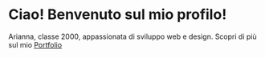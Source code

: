 # Ciao! Benvenuto sul mio profilo!  
Arianna, classe 2000, appassionata di sviluppo web e design.
Scopri di più sul mio [Portfolio](https://guit-ari.github.io/myPortfolio/)

